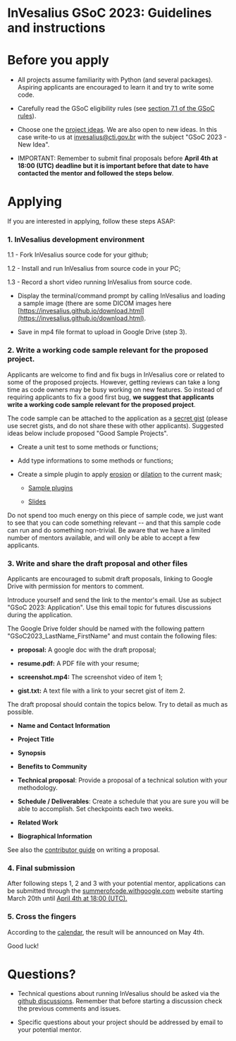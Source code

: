 # InVesalius GSoC 2023: Guidelines and instructions #
# Before you apply #

* All projects assume familiarity with Python (and several packages). Aspiring applicants are encouraged to learn it and try to write some code.

* Carefully read the GSoC eligibility rules (see [section 7.1 of the GSoC rules](https://summerofcode.withgoogle.com/rules)).

* Choose one the [project ideas](https://github.com/invesalius/gsoc/blob/main/gsoc_2023_ideas.md). We are also open to new ideas. In this case write-to us at [invesalius@cti.gov.br](mailto:invesalius@cti.gov.br) with the subject "GSoC 2023 - New Idea".

* IMPORTANT: Remember to submit final proposals before **April 4th at 18:00 (UTC) deadline but it is important before that date to have contacted the mentor and followed the steps below**.

# Applying #

If you are interested in applying, follow these steps ASAP:

### 1. InVesalius development environment ###

1.1 - Fork InVesalius source code for your github;

1.2 - Install and run InVesalius from source code in your PC;

1.3 - Record a short video running InVesalius from source code.

* Display the terminal/command prompt by calling InVesalius and loading a sample image (there are some DICOM images here [https://invesalius.github.io/download.html](https://invesalius.github.io/download.html).

* Save in mp4 file format to upload in Google Drive (step 3).


### 2. Write a working code sample relevant for the proposed project. ###

Applicants are welcome to find and fix bugs in InVesalius core or related to some of the proposed projects. However, getting reviews can take a long time as code owners may be busy working on new features. So instead of requiring applicants to fix a good first bug, **we suggest that applicants write a working code sample relevant for the proposed project**.

The code sample can be attached to the application as a [secret gist](https://gist.github.com/) (please use secret gists, and do not share these with other applicants). Suggested ideas below include proposed "Good Sample Projects".

* Create a unit test to some methods or functions;

* Add type informations to some methods or functions;

* Create a simple plugin to apply [erosion](https://en.wikipedia.org/wiki/Erosion_(morphology)) or [dilation](https://en.wikipedia.org/wiki/Dilation_(morphology)) to the current mask;

    * [Sample plugins](https://github.com/tfmoraes/inv3_plugins_examples)

    * [Slides](https://github.com/tfmoraes/inv3_plugins_examples/blob/main/slides.html)

Do not spend too much energy on this piece of sample code, we just want to see that you can code something relevant -- and that this sample code can run and do something non-trivial. Be aware that we have a limited number of mentors available, and will only be able to accept a few applicants.



### 3. Write and share the draft proposal and other files ###

Applicants are encouraged to submit draft proposals, linking to Google Drive with permission for mentors to comment.

Introduce yourself and send the link to the mentor's email. Use as subject "GSoC 2023: Application". Use this email topic for futures discussions during the application.


The Google Drive folder should be named with the following pattern "GSoC2023_LastName_FirstName" and must contain the following files:

* **proposal:** A google doc with the draft proposal;

* **resume.pdf:** A PDF file with your resume;

* **screenshot.mp4:** The screenshot video of item 1;

* **gist.txt:** A text file with a link to your secret gist of item 2.

The draft proposal should contain the topics below. Try to detail as much as possible.


* **Name and Contact Information**

* **Project Title**

* **Synopsis**

* **Benefits to Community**

* **Technical proposal**:  Provide a proposal of a technical solution with your methodology.

* **Schedule / Deliverables**: Create a schedule that you are sure you will be able to accomplish. Set checkpoints each two weeks.

* **Related Work**

* **Biographical Information**

See also the [contributor guide](https://google.github.io/gsocguides/student/writing-a-proposal) on writing a proposal.


### 4. Final submission ###

After following steps 1, 2 and 3 with your potential mentor, applications can be submitted through the [summerofcode.withgoogle.com](https://summerofcode.withgoogle.com) website starting March 20th until [April 4th at 18:00 (UTC).](https://developers.google.com/open-source/gsoc/timeline?hl=pt-br#april_4_-_1800_utc)


### 5. Cross the fingers ###

According to the [calendar](https://developers.google.com/open-source/gsoc/timeline?hl=pt-br#may_4_-_1800_utc), the result will be announced on May 4th.

Good luck!

# Questions? #

* Technical questions about running InVesalius should be asked via the [github discussions](https://github.com/invesalius/invesalius3/discussions). Remember that before starting a discussion check the previous comments and issues.

* Specific questions about your project should be addressed by email to your potential mentor.

